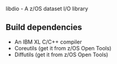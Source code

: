 libdio - A z/OS dataset I/O library

## Build dependencies

* An IBM XL C/C++ compiler
* Coreutils (get it from z/OS Open Tools)
* Diffutils (get it from z/OS Open Tools)
